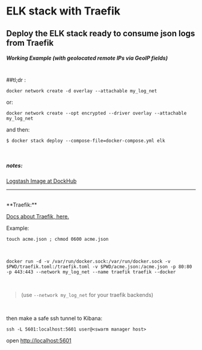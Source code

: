 # ELK stack with Traefik

## Deploy the ELK stack ready to consume json logs from Traefik 

##### Working Example (with geolocated remote IPs via GeoIP fields)

<br />
##tl;dr :

`docker network create -d overlay --attachable my_log_net`

or:

`docker network create --opt encrypted --driver overlay --attachable my_log_net`

and then:

`$ docker stack deploy --compose-file=docker-compose.yml elk`



<br />


##### notes:
[Logstash Image at DockHub](https://hub.docker.com/r/devopz/logstash-json-traefik/)

---
<br />
**Traefik:**

[Docs about Traefik, here.](https://docs.traefik.io)


Example: 

`touch acme.json ; chmod 0600 acme.json`

<br />

`docker run -d -v /var/run/docker.sock:/var/run/docker.sock -v $PWD/traefik.toml:/traefik.toml -v $PWD/acme.json:/acme.json -p 80:80 -p 443:443 --network my_log_net --name traefik traefik --docker`


<br />

> (use `--network my_log_net` for your traefik backends)

<br />

then make a safe ssh tunnel to Kibana:

`ssh -L 5601:localhost:5601 user@<swarm manager host>`

open [http://localhost:5601](http://localhost:5601)


